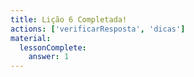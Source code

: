 ```yaml
---
title: Lição 6 Completada!
actions: ['verificarResposta', 'dicas']
material:
  lessonComplete:
    answer: 1
---
```


